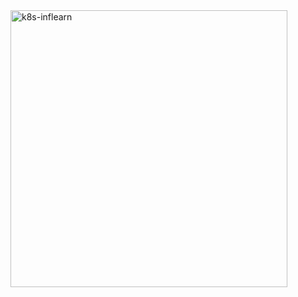 <img width="443" alt="k8s-inflearn" src="https://user-images.githubusercontent.com/46305139/95684650-11b47480-0c2e-11eb-847c-4ba2181de22a.png">